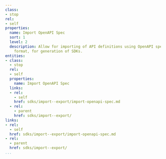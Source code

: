 ```yaml
---
class:
- stop
rel:
- self
properties:
  name: Import OpenAPI Spec
  sort: 1
  level: 2
  description: Allow for importing of API definitions using OpenAPI specification
    format, for generation of SDKs.
entities:
- class:
  - stop
  rel:
  - self
  properties:
    name: Import OpenAPI Spec
  links:
  - rel:
    - self
    href: sdks/import--export/import-openapi-spec.md
  - rel:
    - parent
    href: sdks/import--export/
links:
- rel:
  - self
  href: sdks/import--export/import-openapi-spec.md
- rel:
  - parent
  href: sdks/import--export/
...
```

